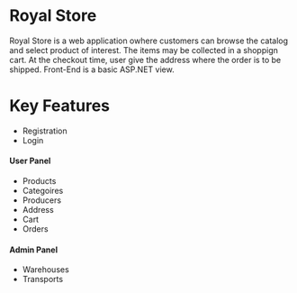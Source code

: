 # Royal Store

Royal Store is a web application owhere customers can browse the catalog and select product of interest. The items may be collected in a shoppign cart. At the checkout time, user give the address where the order is to be shipped. Front-End is a basic ASP.NET view.

# Key Features
* Registration
* Login
#### User Panel
* Products
* Categoires
* Producers
* Address
* Cart
* Orders
#### Admin Panel
* Warehouses
* Transports

